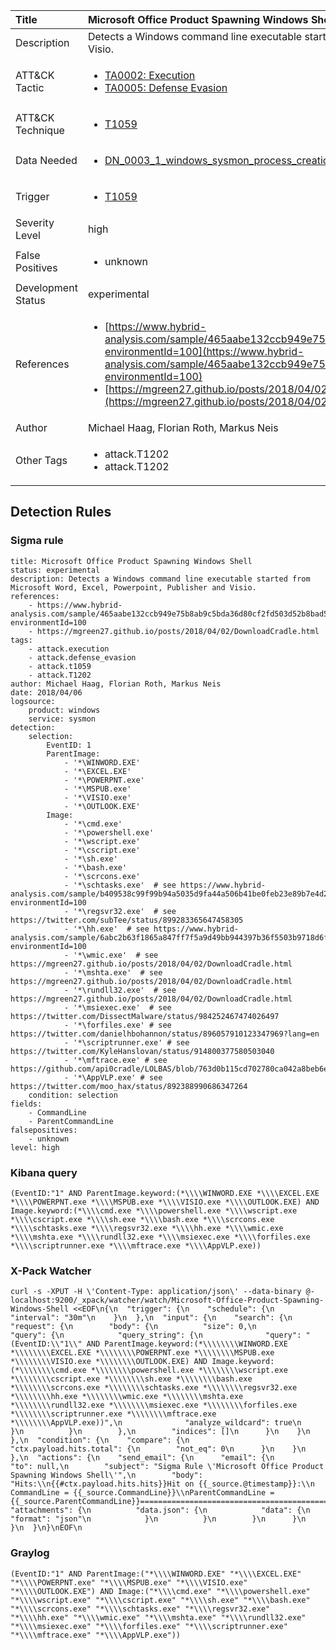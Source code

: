 | Title                | Microsoft Office Product Spawning Windows Shell                                                                                                                                                 |
|:---------------------|:------------------------------------------------------------------------------------------------------------------------------------------------------------|
| Description          | Detects a Windows command line executable started from Microsoft Word, Excel, Powerpoint, Publisher and Visio.                                                                                                                                           |
| ATT&amp;CK Tactic    | <ul><li>[TA0002: Execution](https://attack.mitre.org/tactics/TA0002)</li><li>[TA0005: Defense Evasion](https://attack.mitre.org/tactics/TA0005)</li></ul>  |
| ATT&amp;CK Technique | <ul><li>[T1059](https://attack.mitre.org/tactics/T1059)</li></ul>                             |
| Data Needed          | <ul><li>[DN_0003_1_windows_sysmon_process_creation](../Data_Needed/DN_0003_1_windows_sysmon_process_creation.md)</li></ul>                                                         |
| Trigger              | <ul><li>[T1059](../Triggers/T1059.md)</li></ul>  |
| Severity Level       | high                                                                                                                                                 |
| False Positives      | <ul><li>unknown</li></ul>                                                                  |
| Development Status   | experimental                                                                                                                                                |
| References           | <ul><li>[https://www.hybrid-analysis.com/sample/465aabe132ccb949e75b8ab9c5bda36d80cf2fd503d52b8bad54e295f28bbc21?environmentId=100](https://www.hybrid-analysis.com/sample/465aabe132ccb949e75b8ab9c5bda36d80cf2fd503d52b8bad54e295f28bbc21?environmentId=100)</li><li>[https://mgreen27.github.io/posts/2018/04/02/DownloadCradle.html](https://mgreen27.github.io/posts/2018/04/02/DownloadCradle.html)</li></ul>                                                          |
| Author               | Michael Haag, Florian Roth, Markus Neis                                                                                                                                                |
| Other Tags           | <ul><li>attack.T1202</li><li>attack.T1202</li></ul> | 

## Detection Rules

### Sigma rule

```
title: Microsoft Office Product Spawning Windows Shell
status: experimental
description: Detects a Windows command line executable started from Microsoft Word, Excel, Powerpoint, Publisher and Visio.
references:
    - https://www.hybrid-analysis.com/sample/465aabe132ccb949e75b8ab9c5bda36d80cf2fd503d52b8bad54e295f28bbc21?environmentId=100
    - https://mgreen27.github.io/posts/2018/04/02/DownloadCradle.html
tags:
    - attack.execution
    - attack.defense_evasion
    - attack.t1059
    - attack.T1202
author: Michael Haag, Florian Roth, Markus Neis
date: 2018/04/06
logsource:
    product: windows
    service: sysmon
detection:
    selection:
        EventID: 1
        ParentImage:
            - '*\WINWORD.EXE'
            - '*\EXCEL.EXE'
            - '*\POWERPNT.exe'
            - '*\MSPUB.exe'
            - '*\VISIO.exe'
            - '*\OUTLOOK.EXE'
        Image:
            - '*\cmd.exe'
            - '*\powershell.exe'
            - '*\wscript.exe'
            - '*\cscript.exe'
            - '*\sh.exe'
            - '*\bash.exe'
            - '*\scrcons.exe'
            - '*\schtasks.exe'  # see https://www.hybrid-analysis.com/sample/b409538c99f99b94a5035d9fa44a506b41be0feb23e89b7e4d272ba791aa6002?environmentId=100
            - '*\regsvr32.exe'  # see https://twitter.com/subTee/status/899283365647458305
            - '*\hh.exe'  # see https://www.hybrid-analysis.com/sample/6abc2b63f1865a847ff7f5a9d49bb944397b36f5503b9718d6f91f93d60f7cd7?environmentId=100
            - '*\wmic.exe'  # see https://mgreen27.github.io/posts/2018/04/02/DownloadCradle.html
            - '*\mshta.exe'  # see https://mgreen27.github.io/posts/2018/04/02/DownloadCradle.html
            - '*\rundll32.exe'  # see https://mgreen27.github.io/posts/2018/04/02/DownloadCradle.html
            - '*\msiexec.exe'  # see https://twitter.com/DissectMalware/status/984252467474026497
            - '*\forfiles.exe' # see https://twitter.com/danielhbohannon/status/896057910123347969?lang=en
            - '*\scriptrunner.exe' # see https://twitter.com/KyleHanslovan/status/914800377580503040
            - '*\mftrace.exe' # see https://github.com/api0cradle/LOLBAS/blob/763d0b115cd702780ca042a8beb6ee684ef7823f/OtherMSBinaries/Mftrace.md
            - '*\AppVLP.exe' # see https://twitter.com/moo_hax/status/892388990686347264
    condition: selection
fields:
    - CommandLine
    - ParentCommandLine
falsepositives:
    - unknown
level: high

```





### Kibana query

```
(EventID:"1" AND ParentImage.keyword:(*\\\\WINWORD.EXE *\\\\EXCEL.EXE *\\\\POWERPNT.exe *\\\\MSPUB.exe *\\\\VISIO.exe *\\\\OUTLOOK.EXE) AND Image.keyword:(*\\\\cmd.exe *\\\\powershell.exe *\\\\wscript.exe *\\\\cscript.exe *\\\\sh.exe *\\\\bash.exe *\\\\scrcons.exe *\\\\schtasks.exe *\\\\regsvr32.exe *\\\\hh.exe *\\\\wmic.exe *\\\\mshta.exe *\\\\rundll32.exe *\\\\msiexec.exe *\\\\forfiles.exe *\\\\scriptrunner.exe *\\\\mftrace.exe *\\\\AppVLP.exe))
```





### X-Pack Watcher

```
curl -s -XPUT -H \'Content-Type: application/json\' --data-binary @- localhost:9200/_xpack/watcher/watch/Microsoft-Office-Product-Spawning-Windows-Shell <<EOF\n{\n  "trigger": {\n    "schedule": {\n      "interval": "30m"\n    }\n  },\n  "input": {\n    "search": {\n      "request": {\n        "body": {\n          "size": 0,\n          "query": {\n            "query_string": {\n              "query": "(EventID:\\"1\\" AND ParentImage.keyword:(*\\\\\\\\WINWORD.EXE *\\\\\\\\EXCEL.EXE *\\\\\\\\POWERPNT.exe *\\\\\\\\MSPUB.exe *\\\\\\\\VISIO.exe *\\\\\\\\OUTLOOK.EXE) AND Image.keyword:(*\\\\\\\\cmd.exe *\\\\\\\\powershell.exe *\\\\\\\\wscript.exe *\\\\\\\\cscript.exe *\\\\\\\\sh.exe *\\\\\\\\bash.exe *\\\\\\\\scrcons.exe *\\\\\\\\schtasks.exe *\\\\\\\\regsvr32.exe *\\\\\\\\hh.exe *\\\\\\\\wmic.exe *\\\\\\\\mshta.exe *\\\\\\\\rundll32.exe *\\\\\\\\msiexec.exe *\\\\\\\\forfiles.exe *\\\\\\\\scriptrunner.exe *\\\\\\\\mftrace.exe *\\\\\\\\AppVLP.exe))",\n              "analyze_wildcard": true\n            }\n          }\n        },\n        "indices": []\n      }\n    }\n  },\n  "condition": {\n    "compare": {\n      "ctx.payload.hits.total": {\n        "not_eq": 0\n      }\n    }\n  },\n  "actions": {\n    "send_email": {\n      "email": {\n        "to": null,\n        "subject": "Sigma Rule \'Microsoft Office Product Spawning Windows Shell\'",\n        "body": "Hits:\\n{{#ctx.payload.hits.hits}}Hit on {{_source.@timestamp}}:\\n      CommandLine = {{_source.CommandLine}}\\nParentCommandLine = {{_source.ParentCommandLine}}================================================================================\\n{{/ctx.payload.hits.hits}}",\n        "attachments": {\n          "data.json": {\n            "data": {\n              "format": "json"\n            }\n          }\n        }\n      }\n    }\n  }\n}\nEOF\n
```





### Graylog

```
(EventID:"1" AND ParentImage:("*\\\\WINWORD.EXE" "*\\\\EXCEL.EXE" "*\\\\POWERPNT.exe" "*\\\\MSPUB.exe" "*\\\\VISIO.exe" "*\\\\OUTLOOK.EXE") AND Image:("*\\\\cmd.exe" "*\\\\powershell.exe" "*\\\\wscript.exe" "*\\\\cscript.exe" "*\\\\sh.exe" "*\\\\bash.exe" "*\\\\scrcons.exe" "*\\\\schtasks.exe" "*\\\\regsvr32.exe" "*\\\\hh.exe" "*\\\\wmic.exe" "*\\\\mshta.exe" "*\\\\rundll32.exe" "*\\\\msiexec.exe" "*\\\\forfiles.exe" "*\\\\scriptrunner.exe" "*\\\\mftrace.exe" "*\\\\AppVLP.exe"))
```

